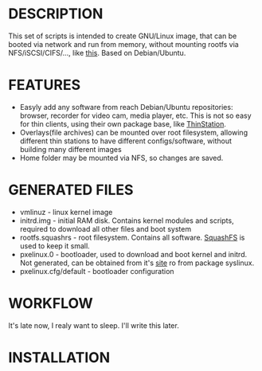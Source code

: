 # DESCRIPTION
This set of scripts is intended to create GNU/Linux image, that can be booted via network and run from memory, without mounting rootfs via NFS/iSCSI/CIFS/..., like [this](https://help.ubuntu.com/community/DisklessUbuntuHowto). Based on Debian/Ubuntu.

# FEATURES
 * Easyly add any software from reach Debian/Ubuntu repositories: browser, recorder for video cam, media player, etc. This is not so easy for thin clients, using their own package base, like [ThinStation](http://sourceforge.net/apps/mediawiki/thinstation/index.php?title=Main_Page).
 * Overlays(file archives) can be mounted over root filesystem, allowing different thin stations to have different configs/software, without building many different images
 * Home folder may be mounted via NFS, so changes are saved.

# GENERATED FILES
 * vmlinuz - linux kernel image
 * initrd.img - initial RAM disk. Contains kernel modules and scripts, required to download all other files and boot system
 * rootfs.squashrs - root filesystem. Contains all software. [SquashFS](http://en.wikipedia.org/wiki/SquashFS) is used to keep it small.
 * pxelinux.0 - bootloader, used to download and boot kernel and initrd. Not generated, can be obtained from it's [site](http://www.syslinux.org/) ro from package syslinux.
 * pxelinux.cfg/default - bootloader configuration

# WORKFLOW

It's late now, I realy want to sleep. I'll write this later.

# INSTALLATION
